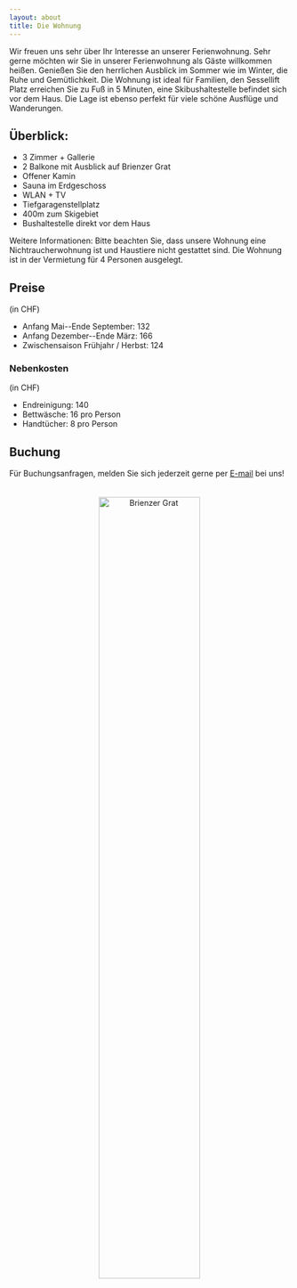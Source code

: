 ```yaml
---
layout: about
title: Die Wohnung
---
```



Wir freuen uns sehr über Ihr Interesse an unserer Ferienwohnung. Sehr gerne möchten wir Sie in unserer Ferienwohnung als Gäste willkommen heißen. Genießen Sie den herrlichen Ausblick im Sommer wie im Winter, die Ruhe und Gemütlichkeit. Die Wohnung ist ideal für Familien, den Sessellift Platz erreichen Sie zu Fuß in 5 Minuten, eine Skibushaltestelle befindet sich vor dem Haus. Die Lage ist ebenso perfekt für viele schöne Ausflüge und Wanderungen. 


## Überblick:
- 3 Zimmer + Gallerie
- 2 Balkone mit Ausblick auf Brienzer Grat
- Offener Kamin
- Sauna im Erdgeschoss
- WLAN + TV
- Tiefgaragenstellplatz
- 400m zum Skigebiet
- Bushaltestelle direkt vor dem Haus

Weitere Informationen: Bitte beachten Sie, dass unsere Wohnung eine Nichtraucherwohnung ist und Haustiere nicht gestattet sind. Die Wohnung ist in der Vermietung für 4 Personen ausgelegt.


## Preise 
(in CHF)
- Anfang Mai--Ende September: 132
- Anfang Dezember--Ende März: 166
- Zwischensaison Frühjahr / Herbst: 124

### Nebenkosten
(in CHF)
- Endreinigung: 140
- Bettwäsche: 16 pro Person
- Handtücher: 8 pro Person

## Buchung
Für Buchungsanfragen, melden Sie sich jederzeit gerne per <i class="fa fa-envelope"> </i><a href = "mailto: ws.jakubik@t-online.de"> E-mail</a> bei uns! 

<p style="text-align:center;">
<img src="https://raw.githubusercontent.com/ferienwohnung-flueehuetten-soerenberg/ferienwohnung-flueehuetten-soerenberg.github.io/master/assets/images/banners/fire-3.png"
     alt="Brienzer Grat"
     width="60%" height="60%"
     style="margin-top: 20px;" />

